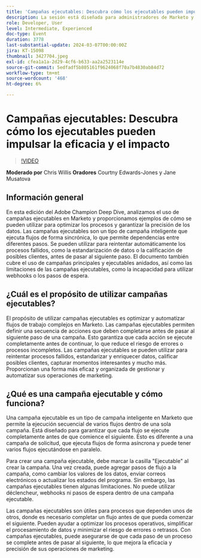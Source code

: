 ```yaml
---
title: 'Campañas ejecutables: Descubra cómo los ejecutables pueden impulsar la eficacia y el impacto'
description: La sesión está diseñada para administradores de Marketo y profesionales de las operaciones de campaña y se centra en entender e implementar campañas ejecutables para añadir valor a las campañas y programas, crear eficiencia e impulsar el crecimiento.
role: Developer, User
level: Intermediate, Experienced
doc-type: Event
duration: 3778
last-substantial-update: 2024-03-07T00:00:00Z
jira: KT-15098
thumbnail: 3427704.jpeg
exl-id: cfea1a1a-2d29-4cf6-b633-aa2a2523114e
source-git-commit: 5edfadf5b805161f9624068f70a7b4830ab84d72
workflow-type: tm+mt
source-wordcount: '468'
ht-degree: 6%

---
```


# Campañas ejecutables: Descubra cómo los ejecutables pueden impulsar la eficacia y el impacto

>[!VIDEO](https://video.tv.adobe.com/v/3427704/?learn=on)

**Moderado por** Chris Willis
**Oradores** Courtny Edwards-Jones y Jane Musatova

## Información general

En esta edición del Adobe Champion Deep Dive, analizamos el uso de campañas ejecutables en Marketo y proporcionamos ejemplos de cómo se pueden utilizar para optimizar los procesos y garantizar la precisión de los datos. Las campañas ejecutables son un tipo de campaña inteligente que ejecuta flujos de forma sincrónica, lo que permite dependencias entre diferentes pasos. Se pueden utilizar para reintentar automáticamente los procesos fallidos, como la estandarización de datos o la calificación de posibles clientes, antes de pasar al siguiente paso. El documento también cubre el uso de campañas principales y ejecutables anidados, así como las limitaciones de las campañas ejecutables, como la incapacidad para utilizar webhooks o los pasos de espera.

## ¿Cuál es el propósito de utilizar campañas ejecutables?

El propósito de utilizar campañas ejecutables es optimizar y automatizar flujos de trabajo complejos en Marketo. Las campañas ejecutables permiten definir una secuencia de acciones que deben completarse antes de pasar al siguiente paso de una campaña. Esto garantiza que cada acción se ejecute completamente antes de continuar, lo que reduce el riesgo de errores o procesos incompletos. Las campañas ejecutables se pueden utilizar para reintentar procesos fallidos, estandarizar y enriquecer datos, calificar posibles clientes, capturar momentos interesantes y mucho más. Proporcionan una forma más eficaz y organizada de gestionar y automatizar sus operaciones de marketing.

## ¿Qué es una campaña ejecutable y cómo funciona?

Una campaña ejecutable es un tipo de campaña inteligente en Marketo que permite la ejecución secuencial de varios flujos dentro de una sola campaña. Está diseñado para garantizar que cada flujo se ejecute completamente antes de que comience el siguiente. Esto es diferente a una campaña de solicitud, que ejecuta flujos de forma asíncrona y puede tener varios flujos ejecutándose en paralelo.

Para crear una campaña ejecutable, debe marcar la casilla &quot;Ejecutable&quot; al crear la campaña. Una vez creada, puede agregar pasos de flujo a la campaña, como cambiar los valores de los datos, enviar correos electrónicos o actualizar los estados del programa. Sin embargo, las campañas ejecutables tienen algunas limitaciones. No puede utilizar déclencheur, webhooks ni pasos de espera dentro de una campaña ejecutable.

Las campañas ejecutables son útiles para procesos que dependen unos de otros, donde es necesario completar un flujo antes de que pueda comenzar el siguiente. Pueden ayudar a optimizar los procesos operativos, simplificar el procesamiento de datos y minimizar el riesgo de errores o retrasos. Con campañas ejecutables, puede asegurarse de que cada paso de un proceso se complete antes de pasar al siguiente, lo que mejora la eficacia y precisión de sus operaciones de marketing.